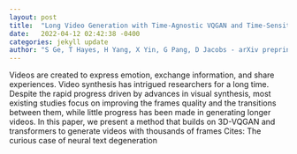 ```yaml
---
layout: post
title:  "Long Video Generation with Time-Agnostic VQGAN and Time-Sensitive Transformer"
date:   2022-04-12 02:42:38 -0400
categories: jekyll update
author: "S Ge, T Hayes, H Yang, X Yin, G Pang, D Jacobs - arXiv preprint arXiv , 2022"
---
```

Videos are created to express emotion, exchange information, and share experiences. Video synthesis has intrigued researchers for a long time. Despite the rapid progress driven by advances in visual synthesis, most existing studies focus on improving the frames  quality and the transitions between them, while little progress has been made in generating longer videos. In this paper, we present a method that builds on 3D-VQGAN and transformers to generate videos with thousands of frames Cites: The curious case of neural text degeneration